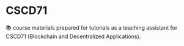 # CSCD71
📚 course materials prepared for tutorials as a teaching assistant for CSCD71 (Blockchain and Decentralized Applications).
